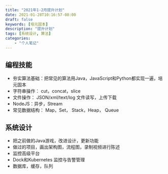 ```yaml
---
title: "2021年1-2月提升计划"
date: 2021-01-28T10:16:57-08:00
draft: false
keywords: [培元固本]
description: "提升计划"
tags: [系统设计, 算法]
categories: 
    - "个人笔记"
---
```




## 编程技能

- 夯实算法基础：把常见的算法用Java，JavaScript和Python都实现一遍，培元固本
- 字符串操作： cut，concat，slice
- 文件操作： JSON/xml/text/log 文件读写，上传下载
- NodeJS：异步，Stream
- 常见数据结构： Map，Set， Stack，Heap， Queue



## 系统设计 

- 把之前做的Java游戏，改进设计，更新功能
- 做过的项目，画出架构图，流程图，录制视频进行陈述
- 监控高级平台
- Dock和Kubernetes 监控与告警管理
- 数据库，缓存，队列